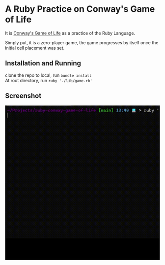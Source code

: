 # A Ruby Practice on Conway's Game of Life

It is [Conway's Game of Life](https://en.wikipedia.org/wiki/Conway%27s_Game_of_Life) as a practice of the Ruby Language.  

Simply put, it is a zero-player game, the game progresses by itself once the initial cell placement was set.  

## Installation and Running
clone the repo to local, run `bundle install`  
At root directory, run `ruby './lib/game.rb'`

## Screenshot
<img src="./reference/ConwayGameOfLife-Ruby.gif" />